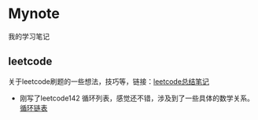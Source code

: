 # Mynote
我的学习笔记

## leetcode
关于leetcode刷题的一些想法，技巧等，链接：[leetcode总结笔记](https://github.com/Quinlan7/Mynote/blob/main/note_leetcode/summary.md)

+ 刚写了leetcode142 循环列表，感觉还不错，涉及到了一些具体的数学关系。[循环链表](https://github.com/Quinlan7/Mynote/blob/main/note_leetcode/Linked_Tables/142.md)
